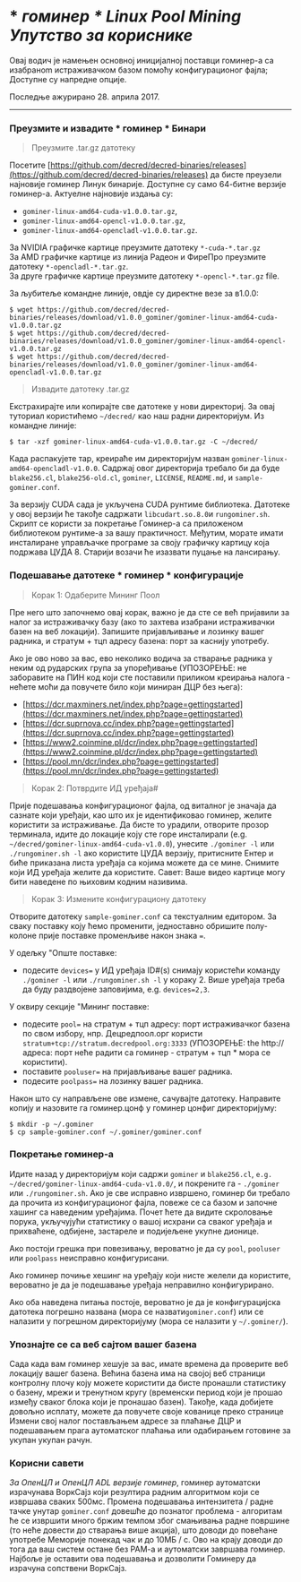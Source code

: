 # **<i class="fa fa-linux"></i> *гоминер * Linux Pool Mining Упутство за кориснике**

Овај водич је намењен основној иницијалној поставци гоминер-а са изабранom истраживачком базом помоћу конфигурационог фајла; Доступне су напредне опције.

Последње ажурирано 28. априла 2017.

---

### **<i class="fa fa-download"></i> Преузмите и извадите * гоминер * Бинари**


>Преузмите .tar.gz датотеку

Посетите [https://github.com/decred/decred-binaries/releases](https://github.com/decred/decred-binaries/releases) да бисте преузели најновије гоминер Линук бинарије. Доступне су само 64-битне верзије гоминер-а. Актуелне најновије издања су:

- `gominer-linux-amd64-cuda-v1.0.0.tar.gz`,
- `gominer-linux-amd64-opencl-v1.0.0.tar.gz`,
- `gominer-linux-amd64-opencladl-v1.0.0.tar.gz`.

За NVIDIA графичке картице преузмите датотеку `*-cuda-*.tar.gz`  <br />
За AMD графичке картице из линија Радеон и ФиреПро преузмите датотеку `*-opencladl-*.tar.gz`. <br />
За друге графичке картице преузмите датотеку `*-opencl-*.tar.gz` file.

За љубитеље командне линије, овдје су директне везе за в1.0.0:

```no-highlight
$ wget https://github.com/decred/decred-binaries/releases/download/v1.0.0_gominer/gominer-linux-amd64-cuda-v1.0.0.tar.gz
$ wget https://github.com/decred/decred-binaries/releases/download/v1.0.0_gominer/gominer-linux-amd64-opencl-v1.0.0.tar.gz
$ wget https://github.com/decred/decred-binaries/releases/download/v1.0.0_gominer/gominer-linux-amd64-opencladl-v1.0.0.tar.gz
```

>Извадите датотеку .tar.gz 

Екстрахирајте или копирајте све датотеке у нови директориј. За овај туториал користићемо `~/decred/` као наш радни директоријум. Из командне линије:

```Но-хигхлигхт
$ tar -xzf gominer-linux-amd64-cuda-v1.0.0.tar.gz -C ~/decred/
```

Када распакујете тар, креираће им директоријум назван `gominer-linux-amd64-opencladl-v1.0.0`.  Садржај овог директорија требало би да буде `blake256.cl`, `blake256-old.cl`, `gominer`, `LICENSE`, `README.md`, и `sample-gominer.conf`.

За верзију CUDA сада је укључена CUDA рунтиме библиотека. Датотеке у овој верзији ће такође садржати `libcudart.so.8.0`и `rungominer.sh`. Скрипт се користи за покретање Гоминер-а са приложеном библиотеком рунтиме-а за вашу практичност. Међутим, морате имати инсталиране управљачке програме за своју графичку картицу која подржава ЦУДА 8. Старији возачи ће изазвати пуцање на лансирању.

### **Подешавање датотеке * гоминер * конфигурације**

> Корак 1: Одаберите Мининг Поол

Пре него што започнемо овај корак, важно је да сте се већ пријавили за налог за истраживачку базу (ако то захтева изабрани истраживачки базен на веб локацији). Запишите пријављивање и лозинку вашег радника, и стратум + тцп адресу базена: порт за каснију употребу.

Ако је ово ново за вас, ево неколико водича за стварање радника у неким од рударских група за упоређивање (УПОЗОРЕЊЕ: не заборавите на ПИН код који сте поставили приликом креирања налога - нећете моћи да повучете било који миниран ДЦР без њега):

- [https://dcr.maxminers.net/index.php?page=gettingstarted](https://dcr.maxminers.net/index.php?page=gettingstarted)
- [https://dcr.suprnova.cc/index.php?page=gettingstarted](https://dcr.suprnova.cc/index.php?page=gettingstarted)
- [https://www2.coinmine.pl/dcr/index.php?page=gettingstarted](https://www2.coinmine.pl/dcr/index.php?page=gettingstarted)
- [https://pool.mn/dcr/index.php?page=gettingstarted](https://pool.mn/dcr/index.php?page=gettingstarted)

> Корак 2: Потврдите ИД уређаја#

Прије подешавања конфигурационог фајла, од виталног је значаја да сазнате који уређаји, као што их је идентификовао гоминер, желите користити за истраживање. Да бисте то урадили, отворите прозор терминала, идите до локације коју сте горе инсталирали (e.g. `~/decred/gominer-linux-amd64-cuda-v1.0.0`), унесите `./gominer -l` или `./rungominer.sh -l` ако користите ЦУДА верзију, притисните Ентер и биће приказана листа уређаја са којима можете да се мине. Снимите који ИД уређаја желите да користите. Савет: Ваше видео картице могу бити наведене по њиховим кодним називима.

> Корак 3: Измените конфигурациону датотеку

Отворите датотеку `sample-gominer.conf` са текстуалним едитором. За сваку поставку коју ћемо променити, једноставно обришите полу-колоне прије поставке променљиве након знака `=`.

У одељку "Опште поставке:

- подесите `devices=` у ИД уређаја ID#(s) снимају користећи команду `./gominer -l` или `./rungominer.sh -l` у кораку 2. Више уређаја треба да буду раздвојене заповијима, e.g. `devices=2,3`.

У оквиру секције "Мининг поставке:

- подесите `pool=` на стратум + тцп адресу: порт истраживачког базена по свом избору, нпр. Децредпоол.орг користи `stratum+tcp://stratum.decredpool.org:3333` (УПОЗОРЕЊЕ: the http://адреса: порт неће радити са гоминер - стратум + тцп * мора се користити).
- поставите `pooluser=` на пријављивање вашег радника.
- подесите `poolpass=` на лозинку вашег радника.

Након што су направљене ове измене, сачувајте датотеку. Направите копију и назовите га гоминер.цонф у гоминер цонфиг директоријуму:

```no-highlight
$ mkdir -p ~/.gominer
$ cp sample-gominer.conf ~/.gominer/gominer.conf
```

### **Покретање гоминер-а**

Идите назад у директоријум који садржи `gominer` и `blake256.cl`, `e.g. ~/decred/gominer-linux-amd64-cuda-v1.0.0/`, и покрените га - `./gominer` или `./rungominer.sh`. Ако је све исправно извршено, гоминер би требало да прочита из конфигурационог фајла, повеже се са базом и започне хашинг са наведеним уређајима. Почет ћете да видите скроловање порука, укључујући статистику о вашој исхрани са сваког уређаја и прихваћене, одбијене, застареле и подијељене укупне дионице.

Ако постоји грешка при повезивању, вероватно је да су `pool`, `pooluser` или `poolpass` неисправно конфигурисани.

Ако гоминер почиње хешинг на уређају који нисте желели да користите, вероватно је да је подешавање уређаја неправилно конфигурирано.

Ако оба наведена питања постоје, вероватно је да је конфигурацијска датотека погрешно названа (мора се назвати`gominer.conf`) или се налазити у погрешном директоријуму (мора се налазити у `~/.gominer/`).

### **Упознајте се са веб сајтом вашег базена**

Сада када вам гоминер хешује за вас, имате времена да проверите веб локацију вашег базена. Већина базена има на својој веб страници контролну плочу коју можете користити да бисте пронашли статистику о базену, мрежи и тренутном кругу (временски период који је прошао између сваког блока који је пронашао базен). Такође, када добијете довољно исплату, можете да повучете своје кованице преко странице Измени свој налог постављањем адресе за плаћање ДЦР и подешавањем прага аутоматског плаћања или одабирањем готовине за укупан укупан рачун.

### **Корисни савети**

*За ОпенЦЛ и ОпенЦЛ ADL верзије гоминер*, гоминер аутоматски израчунава ВоркСајз који резултира радним алгоритмом који се извршава сваких 500мс. Промена подешавања интензитета / радне тачке унутар `gominer.conf` довешће до познатог проблема - алгоритам ће се извршити много бржим темпом због смањивања радне површине (то неће довести до стварања више акција), што доводи до повећане употребе Меморије понекад чак и до 10МБ / с. Ово на крају доводи до тога да ваш систем остане без РАМ-а и аутоматски завршава гоминер. Најбоље је оставити ова подешавања и дозволити Гоминеру да израчуна сопствени ВоркСајз.
